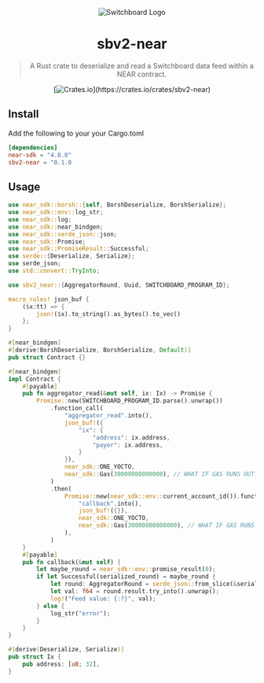 <div align="center">

![Switchboard Logo](https://github.com/switchboard-xyz/sbv2-core/raw/main/website/static/img/icons/switchboard/avatar.png)

# sbv2-near

> A Rust crate to deserialize and read a Switchboard data feed within a NEAR contract.

[![Crates.io](https://img.shields.io/crates/v/sbv2-near?label=sbv2-near&logo=rust")](https://crates.io/crates/sbv2-near)

</div>

## Install

Add the following to your your Cargo.toml

```toml
[dependencies]
near-sdk = "4.0.0"
sbv2-near = "0.1.0
```

## Usage

```rust
use near_sdk::borsh::{self, BorshDeserialize, BorshSerialize};
use near_sdk::env::log_str;
use near_sdk::log;
use near_sdk::near_bindgen;
use near_sdk::serde_json::json;
use near_sdk::Promise;
use near_sdk::PromiseResult::Successful;
use serde::{Deserialize, Serialize};
use serde_json;
use std::convert::TryInto;

use sbv2_near::{AggregatorRound, Uuid, SWITCHBOARD_PROGRAM_ID};

macro_rules! json_buf {
    ($x:tt) => {
        json!($x).to_string().as_bytes().to_vec()
    };
}

#[near_bindgen]
#[derive(BorshDeserialize, BorshSerialize, Default)]
pub struct Contract {}

#[near_bindgen]
impl Contract {
    #[payable]
    pub fn aggregator_read(&mut self, ix: Ix) -> Promise {
        Promise::new(SWITCHBOARD_PROGRAM_ID.parse().unwrap())
            .function_call(
                "aggregator_read".into(),
                json_buf!({
                    "ix": {
                        "address": ix.address,
                        "payer": ix.address,
                    }
                }),
                near_sdk::ONE_YOCTO,
                near_sdk::Gas(30000000000000), // WHAT IF GAS RUNS OUT?? need to make sure enough?
            )
            .then(
                Promise::new(near_sdk::env::current_account_id()).function_call(
                    "callback".into(),
                    json_buf!({}),
                    near_sdk::ONE_YOCTO,
                    near_sdk::Gas(30000000000000), // WHAT IF GAS RUNS OUT?? need to make sure enough?
                ),
            )
    }
    #[payable]
    pub fn callback(&mut self) {
        let maybe_round = near_sdk::env::promise_result(0);
        if let Successful(serialized_round) = maybe_round {
            let round: AggregatorRound = serde_json::from_slice(&serialized_round).unwrap();
            let val: f64 = round.result.try_into().unwrap();
            log!("Feed value: {:?}", val);
        } else {
            log_str("error");
        }
    }
}

#[derive(Deserialize, Serialize)]
pub struct Ix {
    pub address: [u8; 32],
}

```

